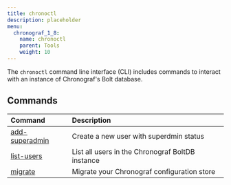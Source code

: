 ```yaml
---
title: chronoctl
description: placeholder
menu:
  chronograf_1_8:
    name: chronoctl
    parent: Tools
    weight: 10
---
```


The `chronoctl` command line interface (CLI) includes commands to interact with an instance of Chronograf's Bolt database.

## Commands

| Command                                          | Description                                       |
|:-------                                          |:-----------                                       |
| [add-superadmin](/v1.8/tools/chronoctl/add-superadmin/) | Create a new user with superdmin status |
| [list-users](/v1.8/tools/chronoctl/list-users)   | List all users in the Chronograf BoltDB instance                    |
| [migrate](/v1.8/tools/chronoctl/migrate)   | Migrate your Chronograf configuration store  |
